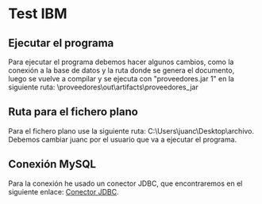 # Test IBM

## Ejecutar el programa
Para ejecutar el programa debemos hacer algunos cambios, como la conexión a la base de datos y la ruta donde se genera el documento,  
luego se vuelve a compilar y se ejecuta con "proveedores.jar 1" en la siguiente ruta: \proveedores\out\artifacts\proveedores_jar

## Ruta para el fichero plano
Para el fichero plano use la siguiente ruta: C:\Users\juanc\Desktop\archivo.  
Debemos cambiar juanc por el usuario que va a ejecutar el programa.

## Conexión MySQL
Para la conexión he usado un conector JDBC, que encontraremos en el siguiente enlace: [Conector JDBC](https://dev.mysql.com/downloads/connector/j/).   
